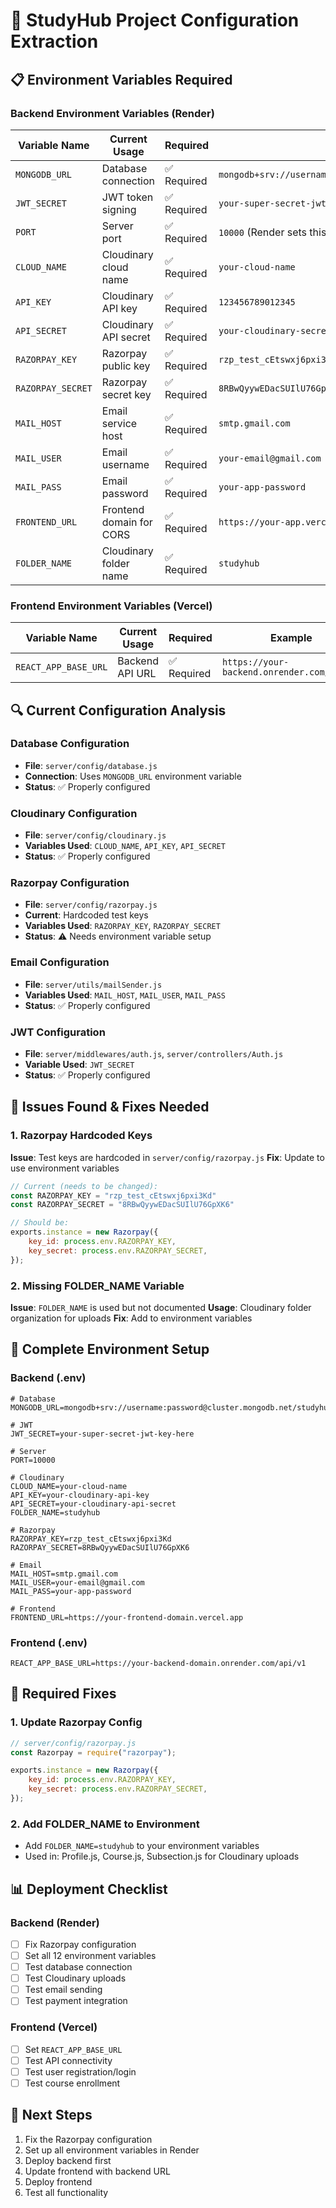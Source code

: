 # 🔧 StudyHub Project Configuration Extraction

## 📋 **Environment Variables Required**

### **Backend Environment Variables (Render)**

| Variable Name | Current Usage | Required | Example/Default |
|---------------|---------------|----------|-----------------|
| `MONGODB_URL` | Database connection | ✅ Required | `mongodb+srv://username:password@cluster.mongodb.net/studyhub` |
| `JWT_SECRET` | JWT token signing | ✅ Required | `your-super-secret-jwt-key-here` |
| `PORT` | Server port | ✅ Required | `10000` (Render sets this) |
| `CLOUD_NAME` | Cloudinary cloud name | ✅ Required | `your-cloud-name` |
| `API_KEY` | Cloudinary API key | ✅ Required | `123456789012345` |
| `API_SECRET` | Cloudinary API secret | ✅ Required | `your-cloudinary-secret-key` |
| `RAZORPAY_KEY` | Razorpay public key | ✅ Required | `rzp_test_cEtswxj6pxi3Kd` |
| `RAZORPAY_SECRET` | Razorpay secret key | ✅ Required | `8RBwQyywEDacSUIlU76GpXK6` |
| `MAIL_HOST` | Email service host | ✅ Required | `smtp.gmail.com` |
| `MAIL_USER` | Email username | ✅ Required | `your-email@gmail.com` |
| `MAIL_PASS` | Email password | ✅ Required | `your-app-password` |
| `FRONTEND_URL` | Frontend domain for CORS | ✅ Required | `https://your-app.vercel.app` |
| `FOLDER_NAME` | Cloudinary folder name | ✅ Required | `studyhub` |

### **Frontend Environment Variables (Vercel)**

| Variable Name | Current Usage | Required | Example |
|---------------|---------------|----------|---------|
| `REACT_APP_BASE_URL` | Backend API URL | ✅ Required | `https://your-backend.onrender.com/api/v1` |

## 🔍 **Current Configuration Analysis**

### **Database Configuration**
- **File**: `server/config/database.js`
- **Connection**: Uses `MONGODB_URL` environment variable
- **Status**: ✅ Properly configured

### **Cloudinary Configuration**
- **File**: `server/config/cloudinary.js`
- **Variables Used**: `CLOUD_NAME`, `API_KEY`, `API_SECRET`
- **Status**: ✅ Properly configured

### **Razorpay Configuration**
- **File**: `server/config/razorpay.js`
- **Current**: Hardcoded test keys
- **Variables Used**: `RAZORPAY_KEY`, `RAZORPAY_SECRET`
- **Status**: ⚠️ Needs environment variable setup

### **Email Configuration**
- **File**: `server/utils/mailSender.js`
- **Variables Used**: `MAIL_HOST`, `MAIL_USER`, `MAIL_PASS`
- **Status**: ✅ Properly configured

### **JWT Configuration**
- **File**: `server/middlewares/auth.js`, `server/controllers/Auth.js`
- **Variable Used**: `JWT_SECRET`
- **Status**: ✅ Properly configured

## 🚨 **Issues Found & Fixes Needed**

### **1. Razorpay Hardcoded Keys**
**Issue**: Test keys are hardcoded in `server/config/razorpay.js`
**Fix**: Update to use environment variables

```javascript
// Current (needs to be changed):
const RAZORPAY_KEY = "rzp_test_cEtswxj6pxi3Kd"
const RAZORPAY_SECRET = "8RBwQyywEDacSUIlU76GpXK6"

// Should be:
exports.instance = new Razorpay({
    key_id: process.env.RAZORPAY_KEY,
    key_secret: process.env.RAZORPAY_SECRET,
});
```

### **2. Missing FOLDER_NAME Variable**
**Issue**: `FOLDER_NAME` is used but not documented
**Usage**: Cloudinary folder organization for uploads
**Fix**: Add to environment variables

## 📝 **Complete Environment Setup**

### **Backend (.env)**
```env
# Database
MONGODB_URL=mongodb+srv://username:password@cluster.mongodb.net/studyhub

# JWT
JWT_SECRET=your-super-secret-jwt-key-here

# Server
PORT=10000

# Cloudinary
CLOUD_NAME=your-cloud-name
API_KEY=your-cloudinary-api-key
API_SECRET=your-cloudinary-api-secret
FOLDER_NAME=studyhub

# Razorpay
RAZORPAY_KEY=rzp_test_cEtswxj6pxi3Kd
RAZORPAY_SECRET=8RBwQyywEDacSUIlU76GpXK6

# Email
MAIL_HOST=smtp.gmail.com
MAIL_USER=your-email@gmail.com
MAIL_PASS=your-app-password

# Frontend
FRONTEND_URL=https://your-frontend-domain.vercel.app
```

### **Frontend (.env)**
```env
REACT_APP_BASE_URL=https://your-backend-domain.onrender.com/api/v1
```

## 🔧 **Required Fixes**

### **1. Update Razorpay Config**
```javascript
// server/config/razorpay.js
const Razorpay = require("razorpay");

exports.instance = new Razorpay({
    key_id: process.env.RAZORPAY_KEY,
    key_secret: process.env.RAZORPAY_SECRET,
});
```

### **2. Add FOLDER_NAME to Environment**
- Add `FOLDER_NAME=studyhub` to your environment variables
- Used in: Profile.js, Course.js, Subsection.js for Cloudinary uploads

## 📊 **Deployment Checklist**

### **Backend (Render)**
- [ ] Fix Razorpay configuration
- [ ] Set all 12 environment variables
- [ ] Test database connection
- [ ] Test Cloudinary uploads
- [ ] Test email sending
- [ ] Test payment integration

### **Frontend (Vercel)**
- [ ] Set `REACT_APP_BASE_URL`
- [ ] Test API connectivity
- [ ] Test user registration/login
- [ ] Test course enrollment

## 🎯 **Next Steps**
1. Fix the Razorpay configuration
2. Set up all environment variables in Render
3. Deploy backend first
4. Update frontend with backend URL
5. Deploy frontend
6. Test all functionality 